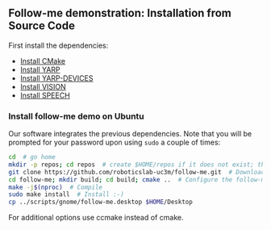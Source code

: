 ## Follow-me demonstration: Installation from Source Code

First install the dependencies:
- [Install CMake](https://github.com/roboticslab-uc3m/installation-guides/blob/master/install-cmake.md)
- [Install YARP](https://github.com/roboticslab-uc3m/installation-guides/blob/master/install-yarp.md)
- [Install YARP-DEVICES](https://github.com/roboticslab-uc3m/yarp-devices/blob/develop/doc/yarp_devices_install_on_debian_6.md)
- [Install VISION](https://github.com/roboticslab-uc3m/vision/blob/develop/doc/vision-install.md)
- [Install SPEECH](https://github.com/roboticslab-uc3m/speech/blob/develop/doc/speech-install.md)

### Install follow-me demo on Ubuntu

Our software integrates the previous dependencies. Note that you will be prompted for your password upon using `sudo` a couple of times:

```bash
cd  # go home
mkdir -p repos; cd repos  # create $HOME/repos if it does not exist; then, enter it
git clone https://github.com/roboticslab-uc3m/follow-me.git  # Download follow-me demostration software from the repository
cd follow-me; mkdir build; cd build; cmake ..  # Configure the follow-me demostration software
make -j$(nproc)  # Compile
sudo make install  # Install :-)
cp ../scripts/gnome/follow-me.desktop $HOME/Desktop
```
For additional options use ccmake instead of cmake.
